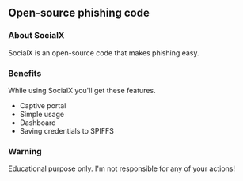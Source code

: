 ## Open-source phishing code

### About SocialX

SocialX is an open-source code that makes phishing easy.

### Benefits

While using SocialX you'll get these features.
* Captive portal
* Simple usage
* Dashboard
* Saving credentials to SPIFFS

### Warning

Educational purpose only. I'm not responsible for any of your actions!
